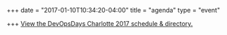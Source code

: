 +++
date = "2017-01-10T10:34:20-04:00"
title = "agenda"
type = "event"

+++
<a id="sched-embed" href="http://devopsdayscharlotte2017.sched.com/">View the DevOpsDays Charlotte 2017 schedule & directory.</a><script type="text/javascript" src="//devopsdayscharlotte2017.sched.com/js/embed.js"></script>

